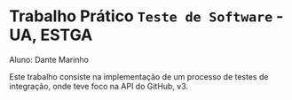 # Trabalho Prático `Teste de Software` - UA, ESTGA

Aluno: Dante Marinho

Este trabalho consiste na implementação de um processo de testes de integração, onde teve foco na API do GitHub, v3.
